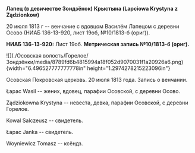 **Лапец (в девичестве Зондзёнок) Крыстына (Lapciowa Krystyna z
Ządzionkow)**

20 июля 1813 г -- венчание с вдовцом Василём Лапецом с деревни Осово
(НИАБ 136-13-920, лист 19об, №10/1813-б (ориг)).

**НИАБ 136-13-920:** Лист 19об. **Метрическая запись №10/1813-б
(ориг).**

![](./Осовская волость/Горелое/Зондзёнки/media/8789fd6b4815994a18f052d9070031f1a20926a6.png){width="6.496527777777778in"
height="1.2974278215223096in"}

Осовская Покровская церковь. 20 июля 1813 года. Запись о венчании.

Łapac Wasil -- жених, вдовец, парафии Осовской, с деревни Осово.

Ządziоkowna Krystyna -- невеста, девка, парафии Осовской, с деревни
Горелое.

Kowal Salczeusz -- свидетель.

Łapac Janka -- свидетель.

Woyniewicz Tomasz -- ксёндз.
